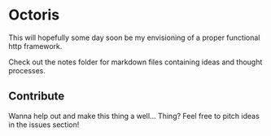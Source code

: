 # Octoris

This will hopefully some day soon be my envisioning of a proper functional http framework.

Check out the notes folder for markdown files containing ideas and thought processes.

## Contribute

Wanna help out and make this thing a well... Thing? Feel free to pitch ideas in the issues section!
